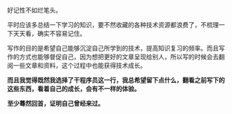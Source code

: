 好记性不如烂笔头。

平时应该多总结一下学习的知识，要不然收藏的各种技术资源都浪费了，不梳理一下天天看，确实不容易记住。

写作的目的是希望自己能够沉淀自己所学到的技术，提高知识复习的频率。而且写作的方式也能够督促自己，因为想把更好的文章呈现给别人，所以写的时候会去翻阅一些文章和资料，这个过程中也能获得技术成长。

**而且我觉得既然我选择了干程序员这一行，我总希望留下点什么，翻看之前写下的这些东西，看着自己的成长，会有不一样的体验。**

**至少蓦然回首，证明自己曾经来过。**